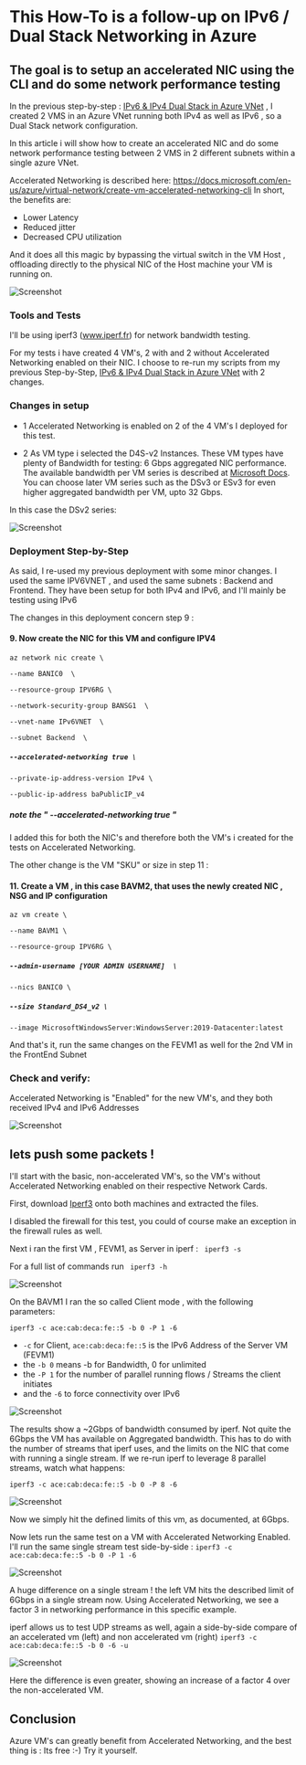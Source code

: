 # This How-To is a follow-up on IPv6 / Dual Stack Networking in Azure

## The goal is to setup an accelerated NIC using the CLI and do some network performance testing

In the previous step-by-step : [IPv6 & IPv4 Dual Stack in Azure VNet](https://github.com/verboompj/Networking/blob/master/IPv6%20%26%20IPv4%20Dual%20Stack%20in%20Azure%20VNet.md) , I created 2 VMS in an Azure VNet running both IPv4 as well as IPv6 , so a Dual Stack network configuration.


In this article i will show how to create an accelerated NIC and do some network performance testing between 2 VMS in 2 different subnets within a single azure VNet. 

Accelerated Networking is described here: https://docs.microsoft.com/en-us/azure/virtual-network/create-vm-accelerated-networking-cli 
In short, the benefits are: 

* Lower Latency 
* Reduced jitter 
* Decreased CPU utilization

And it does all this magic by bypassing the virtual switch in the VM Host , offloading directly to the physical NIC of the Host machine your VM is running on.

![Screenshot](https://raw.githubusercontent.com/verboompj/Networking/master/Pictures/19accelerated-networking-benefit.png)


### Tools and Tests

I'll be using iperf3 (www.iperf.fr) for network bandwidth testing.

For my tests i have created 4 VM's, 2 with and 2 without Accelerated Networking enabled on their NIC. 
I choose to re-run my scripts from my previous Step-by-Step,  [IPv6 & IPv4 Dual Stack in Azure VNet](https://github.com/verboompj/Networking/blob/master/IPv6%20%26%20IPv4%20Dual%20Stack%20in%20Azure%20VNet.md) with 2 changes. 

### Changes in setup

* 1 Accelerated Networking is enabled on 2 of the 4 VM's I deployed for this test.

* 2 As VM type i selected the D4S-v2 Instances. These VM types have plenty of Bandwidth for testing: 6 Gbps aggregated NIC performance. 
The available bandwidth per VM series is described at [Microsoft Docs](https://docs.microsoft.com/en-us/azure/virtual-machines/dv2-dsv2-series).
You can choose later VM series such as the DSv3 or ESv3 for even higher aggregated bandwidth per VM, upto 32 Gbps. 

In this case the DSv2 series: 

![Screenshot](https://raw.githubusercontent.com/verboompj/Networking/master/Pictures/18azdsv2sizes.PNG)

### Deployment Step-by-Step

As said, I re-used my previous deployment with some minor changes. 
I used the same IPV6VNET , and used the same subnets : Backend and Frontend.
They have been setup for both IPv4 and IPv6, and I'll mainly be testing using IPv6

The changes in this deployment concern step 9 : 

#### 9.	Now create the NIC for this VM and configure IPV4

`az network nic create \`

`--name BANIC0  \`

`--resource-group IPV6RG \`

`--network-security-group BANSG1  \`

`--vnet-name IPv6VNET  \`

`--subnet Backend  \`

##### `--accelerated-networking true \` 

`--private-ip-address-version IPv4 \`

`--public-ip-address baPublicIP_v4` 

##### note the " --accelerated-networking true " 

I added this for both the NIC's and therefore both the VM's i created for the tests on Accelerated Networking.

The other change is the VM "SKU"  or size in step 11 : 



#### 11.	Create a VM , in this case BAVM2, that uses the newly created NIC , NSG and IP configuration

`az vm create \`

`--name BAVM1 \`

`--resource-group IPV6RG \`

##### `--admin-username [YOUR ADMIN USERNAME]  \`

`--nics BANIC0 \`

##### `--size Standard_DS4_v2 \`

`--image MicrosoftWindowsServer:WindowsServer:2019-Datacenter:latest`

And that's it, run the same changes on the FEVM1 as well for the 2nd VM in the FrontEnd Subnet

### Check and verify:

Accelerated Networking is "Enabled" for the new VM's, and they both received IPv4 and IPv6 Addresses 

![Screenshot](https://raw.githubusercontent.com/verboompj/Networking/master/Pictures/10accnw.png)

## lets push some packets !

I'll start with the basic, non-accelerated VM's, so the VM's without Accelerated Networking enabled on their respective Network Cards.

First, download [Iperf3](https://iperf.fr/iperf-download.php) onto both machines and extracted the files.

I disabled the firewall for this test, you could of course make an exception in the firewall rules as well.

Next i ran the first VM , FEVM1,  as Server in iperf : ` iperf3 -s` 

For a full list of commands run ` iperf3 -h`  

![Screenshot](https://raw.githubusercontent.com/verboompj/Networking/master/Pictures/11iperfser.png)

On the BAVM1 I ran the so called Client mode , with the following parameters: 

`iperf3 -c ace:cab:deca:fe::5 -b 0 -P 1 -6`
* `-c` for Client, `ace:cab:deca:fe::5` is the IPv6 Address of the Server VM (FEVM1)
* the `-b 0` means -b for Bandwidth, 0 for unlimited
* the `-P 1` for the number of parallel running flows / Streams the client initiates
* and the `-6` to force connectivity over IPv6 

![Screenshot](https://raw.githubusercontent.com/verboompj/Networking/master/Pictures/17nonaccsing.png)

The results show a ~2Gbps of bandwidth consumed by iperf. Not quite the 6Gbps the VM has available on Aggregated bandwidth.
This has to do with the number of streams that iperf uses, and the limits on the NIC that come with running a single stream.
If we re-run iperf to leverage 8 parallel streams, watch what happens:

`iperf3 -c ace:cab:deca:fe::5 -b 0 -P 8 -6` 

![Screenshot](https://raw.githubusercontent.com/verboompj/Networking/master/Pictures/13nonaccmulin.png)

Now we simply hit the defined limits of this vm,  as documented, at 6Gbps.

Now lets run the same test on a VM with Accelerated Networking Enabled. I'll run the same single stream test side-by-side :
`iperf3 -c ace:cab:deca:fe::5 -b 0 -P 1 -6`  

![Screenshot](https://raw.githubusercontent.com/verboompj/Networking/master/Pictures/14tcpsingsbs.png)

A huge difference on a single stream ! the left VM hits the described limit of 6Gbps in a single stream now. 
Using Accelerated Networking, we see a factor 3 in networking performance in this specific example. 

iperf allows us to test UDP streams as well, again a side-by-side compare of an accelerated vm (left) and non accelerated vm (right)
`iperf3 -c ace:cab:deca:fe::5 -b 0 -6 -u`  

![Screenshot](https://raw.githubusercontent.com/verboompj/Networking/master/Pictures/15udpsbs.png)

Here the difference is even greater, showing an increase of a factor 4 over the non-accelerated VM.

## Conclusion

Azure VM's can greatly benefit from Accelerated Networking, and the best thing is : Its free :-) Try it yourself.











